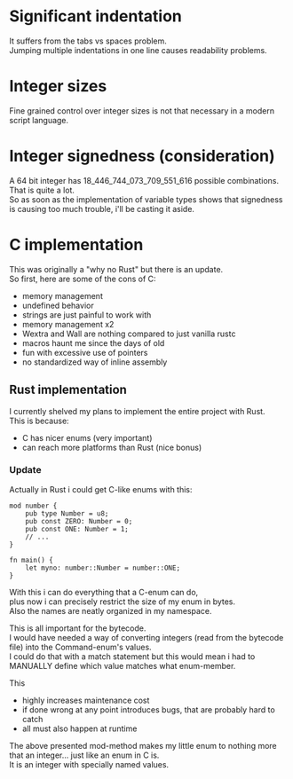 # Significant indentation

It suffers from the tabs vs spaces problem.  
Jumping multiple indentations in one line causes readability problems.



# Integer sizes

Fine grained control over integer sizes is not that necessary in a modern script
language.



# Integer signedness (consideration)

A 64 bit integer has 18_446_744_073_709_551_616 possible combinations.  
That is quite a lot.  
So as soon as the implementation of variable types shows that signedness is
causing too much trouble, i'll be casting it aside.



# C implementation

This was originally a "why no Rust" but there is an update.  
So first, here are some of the cons of C:

 - memory management
 - undefined behavior
 - strings are just painful to work with
 - memory management x2
 - Wextra and Wall are nothing compared to just vanilla rustc
 - macros haunt me since the days of old
 - fun with excessive use of pointers
 - no standardized way of inline assembly

## Rust implementation

I currently shelved my plans to implement the entire project with Rust.  
This is because:

 - C has nicer enums (very important)
 - can reach more platforms than Rust (nice bonus)

### Update

Actually in Rust i could get C-like enums with this:  

	mod number {
		pub type Number = u8;
		pub const ZERO: Number = 0;
		pub const ONE: Number = 1;
		// ...
	}

	fn main() {
		let myno: number::Number = number::ONE;
	}

With this i can do everything that a C-enum can do,  
plus now i can precisely restrict the size of my enum in bytes.  
Also the names are neatly organized in my namespace.

This is all important for the bytecode.  
I would have needed a way of converting integers (read from the bytecode file)
into the Command-enum's values.  
I could do that with a match statement but this would mean i had to MANUALLY
define which value matches what enum-member.  

This

 - highly increases maintenance cost
 - if done wrong at any point introduces bugs, that are probably hard to catch
 - all must also happen at runtime

The above presented mod-method makes my little enum to nothing more that an
integer... just like an enum in C is.  
It is an integer with specially named values.
